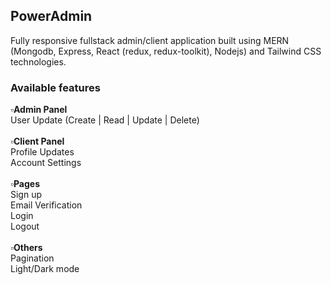 ## PowerAdmin
<p>Fully responsive fullstack admin/client application built using MERN (Mongodb, Express, React (redux, redux-toolkit), Nodejs) and Tailwind CSS technologies.</p>

### Available features
<p>
  <b>▫️Admin Panel</b>
  <br>
User Update (Create | Read | Update | Delete)
  <br>
  <br>
<b>▫️Client Panel</b>
  <br>
Profile Updates 
  <br>
  Account Settings
<br><br>
  <b>▫️Pages</b>
  <br>
Sign up
  <br>
Email Verification 
  <br>
Login
  <br>
Logout
  <br>
  <br>
  <b>▫️Others</b>
  <br>
Pagination 
  <br>
Light/Dark mode
</p>
